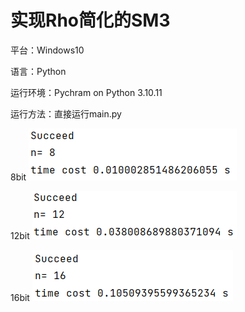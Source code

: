 # 实现Rho简化的SM3
平台：Windows10

语言：Python

运行环境：Pychram on Python 3.10.11

运行方法：直接运行main.py

8bit
![8-bit](1.png)

12bit
![12-bit](2.png)

16bit
![16-bit](3.png)
